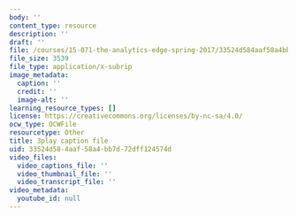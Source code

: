 ```yaml
---
body: ''
content_type: resource
description: ''
draft: ''
file: /courses/15-071-the-analytics-edge-spring-2017/33524d584aaf58a4bb7d72dff124574d_0RaZe62Rg2A.vtt
file_size: 3539
file_type: application/x-subrip
image_metadata:
  caption: ''
  credit: ''
  image-alt: ''
learning_resource_types: []
license: https://creativecommons.org/licenses/by-nc-sa/4.0/
ocw_type: OCWFile
resourcetype: Other
title: 3play caption file
uid: 33524d58-4aaf-58a4-bb7d-72dff124574d
video_files:
  video_captions_file: ''
  video_thumbnail_file: ''
  video_transcript_file: ''
video_metadata:
  youtube_id: null
---
```


